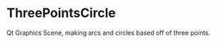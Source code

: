 ThreePointsCircle
=================

Qt Graphics Scene, making arcs and circles based off of three points.
